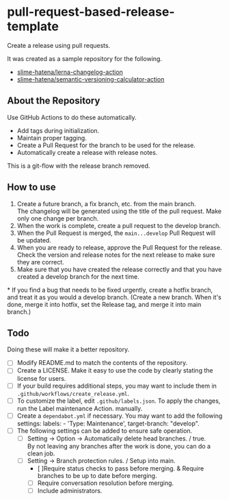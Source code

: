 # pull-request-based-release-template

Create a release using pull requests.

It was created as a sample repository for the following.

- [slime-hatena/lerna-changelog-action](https://github.com/slime-hatena/lerna-changelog-action)
- [slime-hatena/semantic-versioning-calculator-action](https://github.com/slime-hatena/semantic-versioning-calculator-action)

## About the Repository

Use GitHub Actions to do these automatically.

- Add tags during initialization.
- Maintain proper tagging.
- Create a Pull Request for the branch to be used for the release.
- Automatically create a release with release notes.

This is a git-flow with the release branch removed.

## How to use

1. Create a future branch, a fix branch, etc. from the main branch.  
The changelog will be generated using the title of the pull request. Make only one change per branch.
2. When the work is complete, create a pull request to the develop branch.
3. When the Pull Request is merged, the `main...develop` Pull Request will be updated.
4. When you are ready to release, approve the Pull Request for the release. Check the version and release notes for the next release to make sure they are correct.
5. Make sure that you have created the release correctly and that you have created a develop branch for the next time.

\* If you find a bug that needs to be fixed urgently, create a hotfix branch, and treat it as you would a develop branch. (Create a new branch. When it's done, merge it into hotfix, set the Release tag, and merge it into main branch.)

## Todo

Doing these will make it a better repository.

- [ ] Modify README.md to match the contents of the repository.
- [ ] Create a LICENSE. Make it easy to use the code by clearly stating the license for users.
- [ ] If your build requires additional steps, you may want to include them in `.github/workflows/create_release.yml`.
- [ ] To customize the label, edit `.github/labels.json`. To apply the changes, run the Label maintenance Action. manually.
- [ ] Create a `dependabot.yml` if necessary. You may want to add the following settings: labels: - 'Type: Maintenance', target-branch: "develop".
- [ ] The following settings can be added to ensure safe operation.
  - [ ] Setting -> Option -> Automatically delete head branches. / true.  
    By not leaving any branches after the work is done, you can do a clean job.
  - [ ] Setting -> Branch protection rules. / Setup into main.  
    - [ ]Require status checks to pass before merging. & Require branches to be up to date before merging.
    - [ ] Require conversation resolution before merging.
    - [ ] Include administrators.
